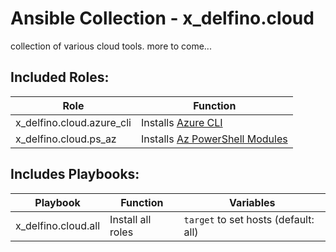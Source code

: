 # Ansible Collection - x_delfino.cloud

collection of various cloud tools. more to come...

## Included Roles:

| Role | Function |
|------|----------|
| x_delfino.cloud.azure_cli| Installs [Azure CLI](https://docs.microsoft.com/en-us/cli/azure/) |
| x_delfino.cloud.ps_az | Installs [Az PowerShell Modules](https://docs.microsoft.com/en-us/powershell/azure/) |

## Includes Playbooks:

| Playbook | Function | Variables |
| -------- | -------- | --------- |
| x_delfino.cloud.all      | Install all roles | `target` to set hosts (default: all) |
